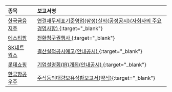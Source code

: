 | **종목** |      |**보고서명** |
| :------- | :--- |:----------- |
| [한국금융지주](/071050/#dart) | | [연결재무제표기준영업(잠정)실적(공정공시)(자회사의 주요경영사항)              ](https://dart.fss.or.kr/dsaf001/main.do?rcpNo=20240507800408){:target="_blank"} |
| [에스티팜](/237690/#dart) | | [전환청구권행사              ](https://dart.fss.or.kr/dsaf001/main.do?rcpNo=20240507900500){:target="_blank"} |
| [SK네트웍스](/001740/#dart) | | [결산실적공시예고(안내공시)              ](https://dart.fss.or.kr/dsaf001/main.do?rcpNo=20240507800498){:target="_blank"} |
| [롯데쇼핑](/023530/#dart) | | [기업설명회(IR)개최(안내공시)              ](https://dart.fss.or.kr/dsaf001/main.do?rcpNo=20240507800491){:target="_blank"} |
| [한국항공우주](/047810/#dart) | | [주식등의대량보유상황보고서(약식)](https://dart.fss.or.kr/dsaf001/main.do?rcpNo=20240507000470){:target="_blank"} |